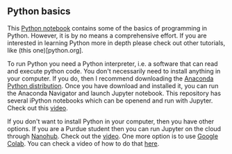 ## Python basics 

This [Python notebook](PythonBasics) contains some of the basics of programming in Python. However, it is by no means a comprehensive effort. If you are interested in learning Python more in depth please check out other tutorials, like (this one)[python.org]. 

To run Python you need a Python interpreter, i.e. a software that can read and execute python code. You don't necessarily need to install anything in your computer. If you do, then I recommend downloading the [Anaconda Python distribution](anaconda). Once you have download and installed it, you can run the Anaconda Navigator and launch Jupyter notebook. This repository has several iPython notebooks which can be openend and run with Jupyter. Check out this [video](youtube). 

If you don't want to install Python in your computer, then you have other options. If you are a Purdue student then you can run Jupyter on the cloud through [Nanohub](nanohub). Check out the [video](youtube). One more option is to use [Google Colab](colab). You can check a video of how to do that [here](youtube). 